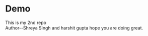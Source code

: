 # Demo
This is my 2nd repo 
<br>
Author--Shreya Singh and harshit gupta 
hope you are doing great.

